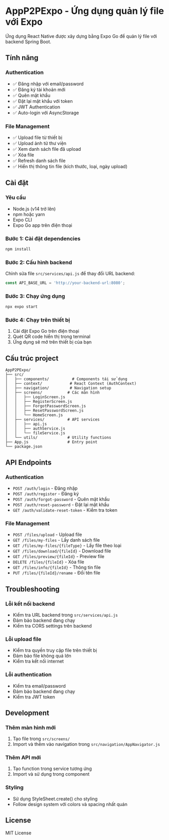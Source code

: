 # AppP2PExpo - Ứng dụng quản lý file với Expo

Ứng dụng React Native được xây dựng bằng Expo Go để quản lý file với backend Spring Boot.

## Tính năng

### Authentication
- ✅ Đăng nhập với email/password
- ✅ Đăng ký tài khoản mới
- ✅ Quên mật khẩu
- ✅ Đặt lại mật khẩu với token
- ✅ JWT Authentication
- ✅ Auto-login với AsyncStorage

### File Management
- ✅ Upload file từ thiết bị
- ✅ Upload ảnh từ thư viện
- ✅ Xem danh sách file đã upload
- ✅ Xóa file
- ✅ Refresh danh sách file
- ✅ Hiển thị thông tin file (kích thước, loại, ngày upload)

## Cài đặt

### Yêu cầu
- Node.js (v14 trở lên)
- npm hoặc yarn
- Expo CLI
- Expo Go app trên điện thoại

### Bước 1: Cài đặt dependencies
```bash
npm install
```

### Bước 2: Cấu hình backend
Chỉnh sửa file `src/services/api.js` để thay đổi URL backend:
```javascript
const API_BASE_URL = 'http://your-backend-url:8080';
```

### Bước 3: Chạy ứng dụng
```bash
npx expo start
```

### Bước 4: Chạy trên thiết bị
1. Cài đặt Expo Go trên điện thoại
2. Quét QR code hiển thị trong terminal
3. Ứng dụng sẽ mở trên thiết bị của bạn

## Cấu trúc project

```
AppP2PExpo/
├── src/
│   ├── components/          # Components tái sử dụng
│   ├── context/            # React Context (AuthContext)
│   ├── navigation/         # Navigation setup
│   ├── screens/           # Các màn hình
│   │   ├── LoginScreen.js
│   │   ├── RegisterScreen.js
│   │   ├── ForgotPasswordScreen.js
│   │   ├── ResetPasswordScreen.js
│   │   └── HomeScreen.js
│   ├── services/          # API services
│   │   ├── api.js
│   │   ├── authService.js
│   │   └── fileService.js
│   └── utils/             # Utility functions
├── App.js                 # Entry point
└── package.json
```

## API Endpoints

### Authentication
- `POST /auth/login` - Đăng nhập
- `POST /auth/register` - Đăng ký
- `POST /auth/forgot-password` - Quên mật khẩu
- `POST /auth/reset-password` - Đặt lại mật khẩu
- `GET /auth/validate-reset-token` - Kiểm tra token

### File Management
- `POST /files/upload` - Upload file
- `GET /files/my-files` - Lấy danh sách file
- `GET /files/my-files/{fileType}` - Lấy file theo loại
- `GET /files/download/{fileId}` - Download file
- `GET /files/preview/{fileId}` - Preview file
- `DELETE /files/{fileId}` - Xóa file
- `GET /files/info/{fileId}` - Thông tin file
- `PUT /files/{fileId}/rename` - Đổi tên file

## Troubleshooting

### Lỗi kết nối backend
- Kiểm tra URL backend trong `src/services/api.js`
- Đảm bảo backend đang chạy
- Kiểm tra CORS settings trên backend

### Lỗi upload file
- Kiểm tra quyền truy cập file trên thiết bị
- Đảm bảo file không quá lớn
- Kiểm tra kết nối internet

### Lỗi authentication
- Kiểm tra email/password
- Đảm bảo backend đang chạy
- Kiểm tra JWT token

## Development

### Thêm màn hình mới
1. Tạo file trong `src/screens/`
2. Import và thêm vào navigation trong `src/navigation/AppNavigator.js`

### Thêm API mới
1. Tạo function trong service tương ứng
2. Import và sử dụng trong component

### Styling
- Sử dụng StyleSheet.create() cho styling
- Follow design system với colors và spacing nhất quán

## License

MIT License 